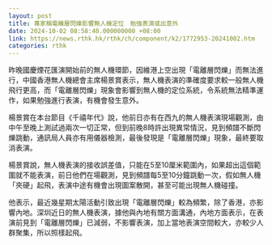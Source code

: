 ```yaml
---
layout: post
title: 專家稱電離層閃爍影響無人機定位　勉強表演或出意外
date: 2024-10-02 08:58:40.000000000 +08:00
link: https://news.rthk.hk/rthk/ch/component/k2/1772953-20241002.htm
categories: rthk
---
```


昨晚國慶煙花匯演開始前的無人機環節，因維港上空出現「電離層閃爍」而無法進行，中國香港無人機總會主席楊景賞表示，無人機表演的準確度要求較一般無人機飛行更高，而「電離層閃爍」現象會影響到無人機的定位系統，令系統無法精準運作，如果勉強進行表演，有機會發生意外。

楊景賞在本台節目《千禧年代》說，他前日亦有在西九的無人機表演現場觀測，由中午至晚上測試過兩次一切正常，但到前晚8時許出現異常情況，見到頻譜不斷閃爍跳動，通訊局人員亦有用儀器檢測，最後發現是「電離層閃爍」現象，最終要取消表演。

楊景賞說，無人機表演的接收誤差值，只能在5至10厘米範圍內，如果超出這個範圍就不能表演，前日他們在場觀測，見到頻譜每5至10分鐘跳動一次，假如無人機「夾硬」起飛，表演中途有機會出現圖案散開，甚至可能出現無人機碰撞。

他表示，最近幾星期太陽活動引致出現「電離層閃爍」較為頻繁，除了香港，亦影響內地。深圳近日的無人機表演，據他與內地有關方面溝通，內地方面表示，在表演前見到「電離層閃爍」已減弱，不影響表演，加上當地表演空間較大，亦較少人群聚集，所以照樣起飛。
